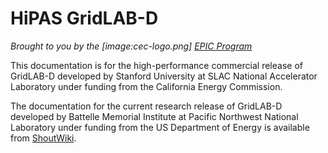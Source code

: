 # HiPAS GridLAB-D
*Brought to you by the [image:cec-logo.png] [EPIC Program](https://www.energy.ca.gov/programs-and-topics/programs/electric-program-investment-charge-epic-program)*

This documentation is for the high-performance commercial release of GridLAB-D developed by Stanford University at SLAC National Accelerator Laboratory under funding from the California Energy Commission.

The documentation for the current research release of GridLAB-D developed by Battelle Memorial Institute at Pacific Northwest National Laboratory under funding from the US Department of Energy is available from [ShoutWiki](http://gridlab-d.shoutwiki.com/wiki/Main_Page).  

